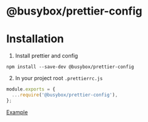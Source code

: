 # @busybox/prettier-config

# Installation

1. Install prettier and config

```
npm install --save-dev @busybox/prettier-config
```

2. In your project root `.prettierrc.js`

```js
module.exports = {
  ...require('@busybox/prettier-config'),
};
```

[Example](../../.prettierrc.js)
